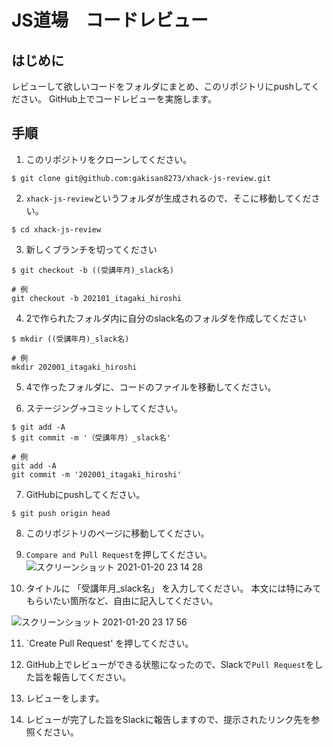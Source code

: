 # JS道場　コードレビュー

## はじめに
レビューして欲しいコードをフォルダにまとめ、このリポジトリにpushしてください。
GitHub上でコードレビューを実施します。

## 手順

1. このリポジトリをクローンしてください。
```
$ git clone git@github.com:gakisan8273/xhack-js-review.git
```

2. `xhack-js-review`というフォルダが生成されるので、そこに移動してください。
```
$ cd xhack-js-review
```

3. 新しくブランチを切ってください
```
$ git checkout -b ((受講年月)_slack名)

# 例
git checkout -b 202101_itagaki_hiroshi
```

4. 2で作られたフォルダ内に自分のslack名のフォルダを作成してください
```
$ mkdir ((受講年月)_slack名)

# 例
mkdir 202001_itagaki_hiroshi
```

5. 4で作ったフォルダに、コードのファイルを移動してください。

6. ステージング→コミットしてください。
```
$ git add -A
$ git commit -m '（受講年月）_slack名'

# 例
git add -A
git commit -m '202001_itagaki_hiroshi'
```

7. GitHubにpushしてください。

```
$ git push origin head
```

8. このリポジトリのページに移動してください。

9. `Compare and Pull Request`を押してください。
![スクリーンショット 2021-01-20 23 14 28](https://user-images.githubusercontent.com/52925914/105187456-292cc300-5b76-11eb-813f-87d3943f406b.png)

10. タイトルに 「受講年月_slack名」 を入力してください。
本文には特にみてもらいたい箇所など、自由に記入してください。

![スクリーンショット 2021-01-20 23 17 56](https://user-images.githubusercontent.com/52925914/105187425-1f0ac480-5b76-11eb-9f01-fdd4130e62c0.png)

11. `Create Pull Request' を押してください。

12. GitHub上でレビューができる状態になったので、Slackで`Pull Request`をした旨を報告してください。

13. レビューをします。

14. レビューが完了した旨をSlackに報告しますので、提示されたリンク先を参照ください。
